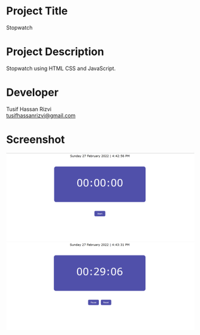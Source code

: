 # Project Title
Stopwatch


# Project Description
Stopwatch using HTML CSS and JavaScript.

# Developer
Tusif Hassan Rizvi\
tusifhassanrizvi@gmail.com


# Screenshot

![App Screenshot](img/img1.png)
![App Screenshot](img/img2.png)

